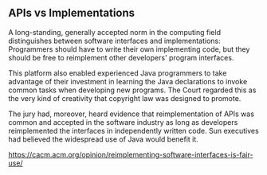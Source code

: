 ## APIs vs Implementations

A long-standing, generally accepted norm in the computing field distinguishes between software interfaces and implementations: Programmers should have to write their own implementing code, but they should be free to reimplement other developers' program interfaces.

This platform also enabled experienced Java programmers to take advantage of their investment in learning the Java declarations to invoke common tasks when developing new programs. The Court regarded this as the very kind of creativity that copyright law was designed to promote.

The jury had, moreover, heard evidence that reimplementation of APIs was common and accepted in the software industry as long as developers reimplemented the interfaces in independently written code. Sun executives had believed the widespread use of Java would benefit it.

https://cacm.acm.org/opinion/reimplementing-software-interfaces-is-fair-use/